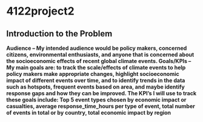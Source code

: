 # 4122project2
<b></b>
<H2>Introduction to the Problem</H2>
<b>Audience – My intended audience would be policy makers, concerned citizens, environmental enthusiasts, and anyone that is concerned about the socioeconomic effects of recent global climate events.
Goals/KPIs – My main goals are: to track the scale/effects of climate events to help policy makers make appropriate changes, highlight socioeconomic impact of different events over time, and to identify trends in the data such as hotspots, frequent events based on area, and maybe identify response gaps and how they can be improved. The KPI’s I will use to track these goals include: Top 5 event types chosen by economic impact or casualties, average response_time_hours per type of event, total number of events in total or by country, total economic impact by region</b>
